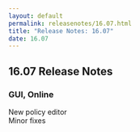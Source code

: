 ```yaml
---
layout: default
permalink: releasenotes/16.07.html
title: "Release Notes: 16.07"
date: 16.07
---
```

## 16.07 Release Notes

### GUI, Online

New policy editor  
Minor fixes  
